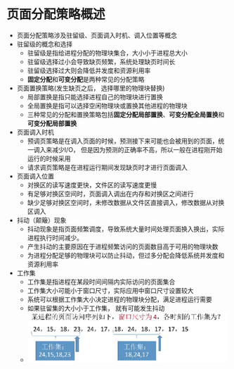 # 页面分配策略概述

* 页面分配策略涉及驻留级、页面调入时机、调入位置等概念
* 驻留级的概念和选择
    * 驻留级是指给进程分配的物理块集合，大小小于进程总大小
    * 驻留级选择过小会导致缺页频繁，系统处理缺页时间长
    * 驻留级选择过大则会降低并发度和资源利用率
    * **固定分配**和**可变分配**是两种常见的分配策略
* 页面置换策略(发生缺页之后， 选择哪里的物理块替换)
    * 局部置换是指只能选择进程自己的物理块进行置换
    * 全局置换是指可以选择空闲物理块或置换其他进程的物理块
    * 三种常见的分配和置换策略包括**固定分配局部置换**、**可变分配全局置换**和**可变分配局部置换**
* 页面调入时机
    * 预调页策略是在调入页面的时候，预测接下来可能也会被用到的页面，统一调入来减少I/O， 但是因为预测的正确率不高，所以一般在进程刚开始运行的时候采用
    * 请求调页策略是在进程运行期间发现缺页时才进行页面调入
* 页面调入位置
    * 对换区的读写速度更快，文件区的读写速度更慢
    * 有足够对换区空间时，页面调入调出在内存和对换区之间进行
    * 缺少足够对换区空间时，未修改数据从文件区直接调入，修改数据从对换区调入
* 抖动（颠簸）现象
    * 抖动现象是指页面频繁调度，导致系统大量时间处理页面换入换出，实际进程执行时间减少。
    * 产生抖动的主要原因在于进程频繁访问的页面数目高于可用的物理块数
    * 为进程分配足够的物理块可以防止抖动，但过多分配会降低系统并发度和资源利用率
* 工作集
    * 工作集是指进程在某段时间间隔内实际访问的页面集合
    * 工作集大小可能小于窗口尺寸，实际应用中窗口尺寸设置较大
    * 系统可以根据工作集大小决定进程的物理块分配，满足进程运行需要
    * 如果驻留集的大小小于工作集， 就有可能发生抖动
    * ![](./img/Snipaste_2025-06-06_13-52-20.png)